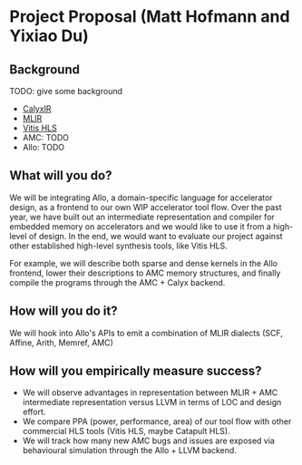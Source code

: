 # Project Proposal (Matt Hofmann and Yixiao Du)

## Background
TODO: give some background
  * [CalyxIR](https://calyxir.org/)
  * [MLIR](https://mlir.llvm.org/)
  * [Vitis HLS](https://www.xilinx.com/products/design-tools/vitis/vitis-hls.html)
  * AMC: TODO
  * Allo: TODO

## What will you do?

We will be integrating Allo, a domain-specific language for accelerator design, as a frontend to our own WIP accelerator tool flow. Over the past year, we have built out an intermediate representation and compiler for embedded memory on accelerators and we would like to use it from a high-level of design. In the end, we would want to evaluate our project against other established high-level synthesis tools, like Vitis HLS.

For example, we will describe both sparse and dense kernels in the Allo frontend, lower their descriptions to AMC memory structures, and finally compile the programs through the AMC + Calyx backend.

## How will you do it?

We will hook into Allo's APIs to emit a combination of MLIR dialects (SCF, Affine, Arith, Memref, AMC)

## How will you empirically measure success?

* We will observe advantages in representation between MLIR + AMC intermediate representation versus LLVM in terms of LOC and design effort.
* We compare PPA (power, performance, area) of our tool flow with other commercial HLS tools (Vitis HLS, maybe Catapult HLS).
* We will track how many new AMC bugs and issues are exposed via behavioural simulation through the Allo + LLVM backend.